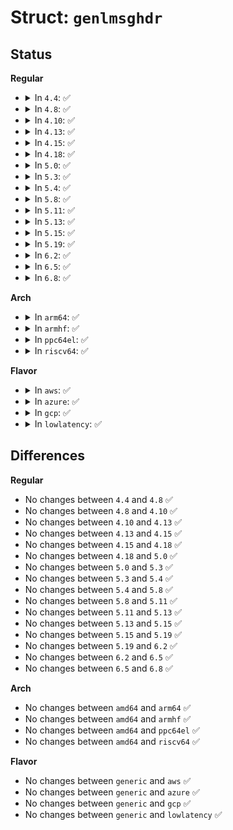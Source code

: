 # Struct: <code>genlmsghdr</code>

## Status
<b>Regular</b>
<ul>
<li>
<details>
<summary>In <code>4.4</code>: ✅</summary>

```c
struct genlmsghdr {
    __u8 cmd;
    __u8 version;
    __u16 reserved;
};
```
</details>
</li>
<li>
<details>
<summary>In <code>4.8</code>: ✅</summary>

```c
struct genlmsghdr {
    __u8 cmd;
    __u8 version;
    __u16 reserved;
};
```
</details>
</li>
<li>
<details>
<summary>In <code>4.10</code>: ✅</summary>

```c
struct genlmsghdr {
    __u8 cmd;
    __u8 version;
    __u16 reserved;
};
```
</details>
</li>
<li>
<details>
<summary>In <code>4.13</code>: ✅</summary>

```c
struct genlmsghdr {
    __u8 cmd;
    __u8 version;
    __u16 reserved;
};
```
</details>
</li>
<li>
<details>
<summary>In <code>4.15</code>: ✅</summary>

```c
struct genlmsghdr {
    __u8 cmd;
    __u8 version;
    __u16 reserved;
};
```
</details>
</li>
<li>
<details>
<summary>In <code>4.18</code>: ✅</summary>

```c
struct genlmsghdr {
    __u8 cmd;
    __u8 version;
    __u16 reserved;
};
```
</details>
</li>
<li>
<details>
<summary>In <code>5.0</code>: ✅</summary>

```c
struct genlmsghdr {
    __u8 cmd;
    __u8 version;
    __u16 reserved;
};
```
</details>
</li>
<li>
<details>
<summary>In <code>5.3</code>: ✅</summary>

```c
struct genlmsghdr {
    __u8 cmd;
    __u8 version;
    __u16 reserved;
};
```
</details>
</li>
<li>
<details>
<summary>In <code>5.4</code>: ✅</summary>

```c
struct genlmsghdr {
    __u8 cmd;
    __u8 version;
    __u16 reserved;
};
```
</details>
</li>
<li>
<details>
<summary>In <code>5.8</code>: ✅</summary>

```c
struct genlmsghdr {
    __u8 cmd;
    __u8 version;
    __u16 reserved;
};
```
</details>
</li>
<li>
<details>
<summary>In <code>5.11</code>: ✅</summary>

```c
struct genlmsghdr {
    __u8 cmd;
    __u8 version;
    __u16 reserved;
};
```
</details>
</li>
<li>
<details>
<summary>In <code>5.13</code>: ✅</summary>

```c
struct genlmsghdr {
    __u8 cmd;
    __u8 version;
    __u16 reserved;
};
```
</details>
</li>
<li>
<details>
<summary>In <code>5.15</code>: ✅</summary>

```c
struct genlmsghdr {
    __u8 cmd;
    __u8 version;
    __u16 reserved;
};
```
</details>
</li>
<li>
<details>
<summary>In <code>5.19</code>: ✅</summary>

```c
struct genlmsghdr {
    __u8 cmd;
    __u8 version;
    __u16 reserved;
};
```
</details>
</li>
<li>
<details>
<summary>In <code>6.2</code>: ✅</summary>

```c
struct genlmsghdr {
    __u8 cmd;
    __u8 version;
    __u16 reserved;
};
```
</details>
</li>
<li>
<details>
<summary>In <code>6.5</code>: ✅</summary>

```c
struct genlmsghdr {
    __u8 cmd;
    __u8 version;
    __u16 reserved;
};
```
</details>
</li>
<li>
<details>
<summary>In <code>6.8</code>: ✅</summary>

```c
struct genlmsghdr {
    __u8 cmd;
    __u8 version;
    __u16 reserved;
};
```
</details>
</li>
</ul>
<b>Arch</b>
<ul>
<li>
<details>
<summary>In <code>arm64</code>: ✅</summary>

```c
struct genlmsghdr {
    __u8 cmd;
    __u8 version;
    __u16 reserved;
};
```
</details>
</li>
<li>
<details>
<summary>In <code>armhf</code>: ✅</summary>

```c
struct genlmsghdr {
    __u8 cmd;
    __u8 version;
    __u16 reserved;
};
```
</details>
</li>
<li>
<details>
<summary>In <code>ppc64el</code>: ✅</summary>

```c
struct genlmsghdr {
    __u8 cmd;
    __u8 version;
    __u16 reserved;
};
```
</details>
</li>
<li>
<details>
<summary>In <code>riscv64</code>: ✅</summary>

```c
struct genlmsghdr {
    __u8 cmd;
    __u8 version;
    __u16 reserved;
};
```
</details>
</li>
</ul>
<b>Flavor</b>
<ul>
<li>
<details>
<summary>In <code>aws</code>: ✅</summary>

```c
struct genlmsghdr {
    __u8 cmd;
    __u8 version;
    __u16 reserved;
};
```
</details>
</li>
<li>
<details>
<summary>In <code>azure</code>: ✅</summary>

```c
struct genlmsghdr {
    __u8 cmd;
    __u8 version;
    __u16 reserved;
};
```
</details>
</li>
<li>
<details>
<summary>In <code>gcp</code>: ✅</summary>

```c
struct genlmsghdr {
    __u8 cmd;
    __u8 version;
    __u16 reserved;
};
```
</details>
</li>
<li>
<details>
<summary>In <code>lowlatency</code>: ✅</summary>

```c
struct genlmsghdr {
    __u8 cmd;
    __u8 version;
    __u16 reserved;
};
```
</details>
</li>
</ul>

## Differences
<b>Regular</b>
<ul>
<li>
No changes between <code>4.4</code> and <code>4.8</code> ✅
</li>
<li>
No changes between <code>4.8</code> and <code>4.10</code> ✅
</li>
<li>
No changes between <code>4.10</code> and <code>4.13</code> ✅
</li>
<li>
No changes between <code>4.13</code> and <code>4.15</code> ✅
</li>
<li>
No changes between <code>4.15</code> and <code>4.18</code> ✅
</li>
<li>
No changes between <code>4.18</code> and <code>5.0</code> ✅
</li>
<li>
No changes between <code>5.0</code> and <code>5.3</code> ✅
</li>
<li>
No changes between <code>5.3</code> and <code>5.4</code> ✅
</li>
<li>
No changes between <code>5.4</code> and <code>5.8</code> ✅
</li>
<li>
No changes between <code>5.8</code> and <code>5.11</code> ✅
</li>
<li>
No changes between <code>5.11</code> and <code>5.13</code> ✅
</li>
<li>
No changes between <code>5.13</code> and <code>5.15</code> ✅
</li>
<li>
No changes between <code>5.15</code> and <code>5.19</code> ✅
</li>
<li>
No changes between <code>5.19</code> and <code>6.2</code> ✅
</li>
<li>
No changes between <code>6.2</code> and <code>6.5</code> ✅
</li>
<li>
No changes between <code>6.5</code> and <code>6.8</code> ✅
</li>
</ul>
<b>Arch</b>
<ul>
<li>
No changes between <code>amd64</code> and <code>arm64</code> ✅
</li>
<li>
No changes between <code>amd64</code> and <code>armhf</code> ✅
</li>
<li>
No changes between <code>amd64</code> and <code>ppc64el</code> ✅
</li>
<li>
No changes between <code>amd64</code> and <code>riscv64</code> ✅
</li>
</ul>
<b>Flavor</b>
<ul>
<li>
No changes between <code>generic</code> and <code>aws</code> ✅
</li>
<li>
No changes between <code>generic</code> and <code>azure</code> ✅
</li>
<li>
No changes between <code>generic</code> and <code>gcp</code> ✅
</li>
<li>
No changes between <code>generic</code> and <code>lowlatency</code> ✅
</li>
</ul>
